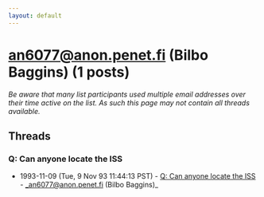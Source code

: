 ```yaml
---
layout: default
---
```


# an6077@anon.penet.fi (Bilbo Baggins) (1 posts)

_Be aware that many list participants used multiple email addresses over their time active on the list. As such this page may not contain all threads available._

## Threads

### Q: Can anyone locate the ISS
+ 1993-11-09 (Tue, 9 Nov 93 11:44:13 PST) - [Q: Can anyone locate the ISS](/archive/1993/11/5f5068e3d00a6f361ff3f8a23134225eac52e3846924683a4f491fac143499c6) - _an6077@anon.penet.fi (Bilbo Baggins)_

